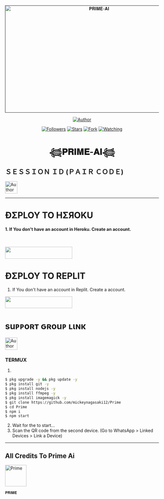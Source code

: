 <p align="center">  
  <a href="">
    <img alt="𝐏𝐑𝐈𝐌𝐄-𝐀𝐈" width="600" height="350" src="https://telegra.ph/file/54ba01cf94a6b8bdc3f50.jpg/iI086tX.jpeg">
  </a>
</p>



<p align="center">
<a href="https://github.com/mickeynagasaki12/Prime"><img title="Author" src="https://img.shields.io/badge/THE 𝐏𝐑𝐈𝐌𝐄-𝐀𝐈 -black?style=for-the-badge&logo=github"></a>
<p/>

<p align="center">
<a href="https://github.com/mickeynagasaki12tab=followers"><img title="Followers" src="https://img.shields.io/github/followers/primemike?label=Followers&style=social"></a>
<a href="https://github.com/mickeynagasaki12/Prime/stargazers/"><img title="Stars" src="https://img.shields.io/github/stars/mickeynagasaki12/Prime?&style=social"></a>
<a href="https://github.com/mickeynagasaki12/Primenetwork/members"><img title="Fork" src="https://img.shields.io/github/forks/mickeynagasaki12/Prime?style=social"></a>
<a href="https://github.com/mickeynagasaki12/Prime/watchers"><img title="Watching" src="https://img.shields.io/github/watchers/mickeynagasaki12/Prime?label=Watching&style=social"></a>
</p>
 
<h1 align="center">𓆉𝐏𝐑𝐈𝐌𝐄-𝐀𝐈𓆉</h1>

<h2 align="left">ＳＥＳＳＩＯＮ ＩＤ (ＰＡＩＲ ＣＯＤＥ)</h2>
<p align="left">
<a href="https://replit.com/@mickeynagasaki1/Pairing-prime?v=1"><img height= "40" title="Author" src="https://img.shields.io/badge/SESSION ID-black?style=for-the-badge&logo=replit"></a>
<p/>

****




<h1 align="left">ÐΣPLOY TO HΣЯOKU</h1> 

#### 1. If You don't have an account in Heroku. Create an account.
<br>
       <p align="left"><a href="https://signup.heroku.com"> <img src="https://img.shields.io/badge/heroku%20Account-purple?style=for-the-badge&logo=heroku" width="220" height="38.45"/></a></p>




<h1 align="left">ÐΣPLOY TO REPLIT</h1> 

1. If You don't have an account in Replit. Create a account.
    <br>
<p align="left"><a href="https://replit.com/signup"> <img src="https://img.shields.io/badge/replit%20Account-purple?style=for-the-badge&logo=replit" width="220" height="38.45"/></a></p>


<h1 align="left">suᴘᴘoʀт ԍʀouᴘ ʟιɴκ</h1>



   <p align="left">
      <a href="https://chat.whatsapp.com/H3T9SI97DnOIgXc4VkuXSz"><img height= "40" length= "10" title="Author" src="https://img.shields.io/badge/Support Group-25D366?style=for-the-badge&logo=whatsApp&logoColor=white"></a>
     <p/>



 


### TERMUX
1. 
```sh
$ pkg upgrade -y && pkg update -y
$ pkg install git -y
$ pkg install nodejs -y
$ pkg install ffmpeg -y
$ pkg install imagemagick -y
$ git clone https://github.com/mickeynagasaki12/Prime
$ cd Prime
$ npm i 
$ npm start
```
2. Wait for the to start...
3. Scan the QR code from the second device. (Go to WhatsApp > Linked Devices > Link a Device) 
---------

<h2 align="left">All Credits To Prime Ai</h2>

<a href="https://github.com/mickeynagasaki12"><img src="https://telegra.ph/file/54ba01cf94a6b8bdc3f50.jpg" width="70" height="70" alt="Prime"/></a>
  
`𝐏𝐑𝐈𝐌𝐄`

